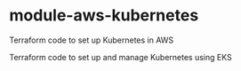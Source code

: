 # module-aws-kubernetes
Terraform code to set up Kubernetes in AWS

Terraform code to set up and manage Kubernetes using EKS
